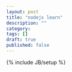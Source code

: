 ```yaml
---
layout: post
title: "nodejs learn"
description: ""
category: 
tags: []
draft: true
published: false
---
```

{% include JB/setup %}

